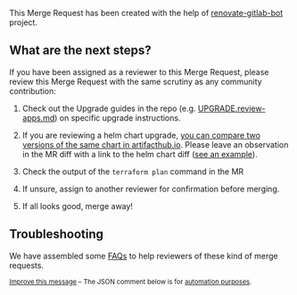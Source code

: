This Merge Request has been created with the help of [renovate-gitlab-bot] project.

## What are the next steps?

If you have been assigned as a reviewer to this Merge Request,
please review this Merge Request with the same scrutiny as any community contribution:

1. Check out the Upgrade guides in the repo (e.g. [UPGRADE.review-apps.md](https://gitlab.com/gitlab-org/quality/engineering-productivity-infrastructure/-/blob/main/UPGRADE.review-apps.md)) on specific upgrade instructions.

1. If you are reviewing a helm chart upgrade, [you can compare two versions of the same chart in artifacthub.io](https://blog.artifacthub.io/blog/helm-template-compare/). Please leave an observation in the MR diff with a link to the helm chart diff ([see an example](https://gitlab.com/gitlab-org/quality/engineering-productivity-infrastructure/-/merge_requests/208#note_1172391326)).

1. Check the output of the `terraform plan` command in the MR

1. If unsure, assign to another reviewer for confirmation before merging.

1. If all looks good, merge away!

## Troubleshooting

We have assembled some [FAQs] to help reviewers of these kind of merge requests.

<small>

[Improve this message][message_source] – The JSON comment below is for [automation purposes][process].

</small>

[renovate-gitlab-bot]: https://gitlab.com/gitlab-org/frontend/renovate-gitlab-bot
[main_context]: https://docs.gitlab.com/ee/ci/merge_request_pipelines/#run-pipelines-in-the-parent-project-for-merge-requests-from-a-forked-project
[message_source]: https://gitlab.com/gitlab-org/frontend/renovate-gitlab-bot/-/blob/main/renovate/comment_templates/engineering_productivity_infra.md
[process]: https://gitlab.com/gitlab-org/frontend/renovate-gitlab-bot/-/blob/main/docs/process.md

[FAQs]: https://gitlab.com/gitlab-org/frontend/renovate-gitlab-bot/-/blob/main/docs/faq.md
